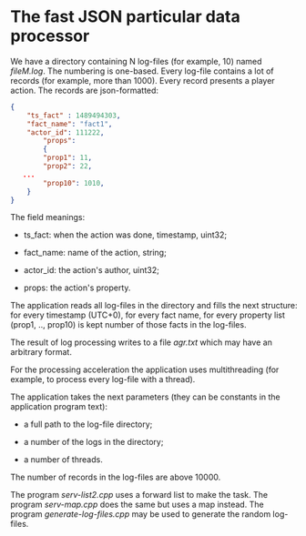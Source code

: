 # The fast JSON particular data processor

We have a directory containing N log-files (for example, 10) named _fileM.log_.  The numbering is one-based.  Every log-file contains a lot of records (for example, more than 1000).  Every record presents a player action.  The records are json-formatted:

```json
{
	"ts_fact" : 1489494303,
	"fact_name": "fact1",
	"actor_id": 111222,
        "props":
        {
        "prop1": 11,
        "prop2": 22,
   ...
        "prop10": 1010,
	}
}
```

The field meanings:

* ts_fact: when the action was done, timestamp, uint32;

* fact_name: name of the action, string;

* actor_id: the action's author, uint32;

* props: the action's property.

The application reads all log-files in the directory and fills the next structure: for every timestamp (UTC+0), for every fact name, for every property list (prop1, .., prop10) is kept number of those facts in the log-files.

The result of log processing writes to a file _agr.txt_ which may have an arbitrary format.

For the processing acceleration the application uses multithreading (for example, to process every log-file with a thread).

The application takes the next parameters (they can be constants in the application program text):

* a full path to the log-file directory;

* a number of the logs in the directory;

* a number of threads.

The number of records in the log-files are above 10000.

The program _serv-list2.cpp_ uses a forward list to make the task.  The program _serv-map.cpp_ does the same but uses a map instead.  The program _generate-log-files.cpp_ may be used to generate the random log-files.

